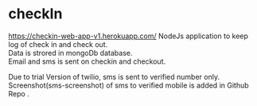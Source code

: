 # checkIn

https://checkin-web-app-v1.herokuapp.com/
NodeJs application to keep log of check in and check out.<br/>
Data is strored in mongoDb database.<br/>
Email and sms is sent on checkin and checkout.<br/>

Due to trial Version of twilio, sms is sent to verified number only.<br/>
 Screenshot(sms-screenshot) of sms to verified mobile is added in Github Repo .
